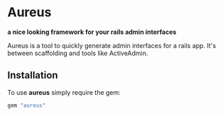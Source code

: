 # Aureus

**a nice looking framework for your rails admin interfaces**

Aureus is a tool to quickly generate admin interfaces for a rails app. It's between scaffolding and tools like ActiveAdmin.

## Installation

To use **aureus** simply require the gem:

```ruby
gem "aureus"
```